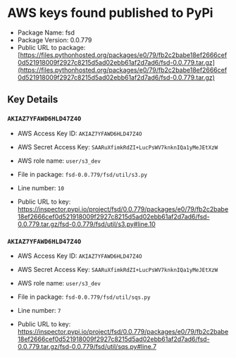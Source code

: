 # AWS keys found published to PyPi

* Package Name: fsd
* Package Version: 0.0.779
* Public URL to package: [https://files.pythonhosted.org/packages/e0/79/fb2c2babe18ef2666cef0d521918009f2927c8215d5ad02ebb61af2d7ad6/fsd-0.0.779.tar.gz](https://files.pythonhosted.org/packages/e0/79/fb2c2babe18ef2666cef0d521918009f2927c8215d5ad02ebb61af2d7ad6/fsd-0.0.779.tar.gz)

## Key Details

### `AKIAZ7YFAWD6HLD47Z4O`

* AWS Access Key ID: `AKIAZ7YFAWD6HLD47Z4O`
* AWS Secret Access Key: `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` 
* AWS role name: `user/s3_dev`
* File in package: `fsd-0.0.779/fsd/util/s3.py`
* Line number: `10`

* Public URL to key: https://inspector.pypi.io/project/fsd/0.0.779/packages/e0/79/fb2c2babe18ef2666cef0d521918009f2927c8215d5ad02ebb61af2d7ad6/fsd-0.0.779.tar.gz/fsd-0.0.779/fsd/util/s3.py#line.10



### `AKIAZ7YFAWD6HLD47Z4O`

* AWS Access Key ID: `AKIAZ7YFAWD6HLD47Z4O`
* AWS Secret Access Key: `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` 
* AWS role name: `user/s3_dev`
* File in package: `fsd-0.0.779/fsd/util/sqs.py`
* Line number: `7`

* Public URL to key: https://inspector.pypi.io/project/fsd/0.0.779/packages/e0/79/fb2c2babe18ef2666cef0d521918009f2927c8215d5ad02ebb61af2d7ad6/fsd-0.0.779.tar.gz/fsd-0.0.779/fsd/util/sqs.py#line.7


